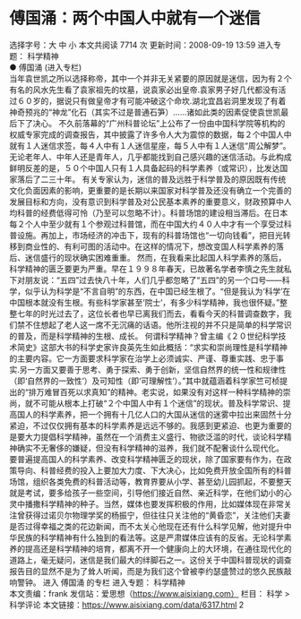# 傅国涌：两个中国人中就有一个迷信

选择字号：大 中 小   本文共阅读 7714 次 更新时间：2008-09-19 13:59
进入专题： 科学精神  
● 傅国涌 (进入专栏)  
当年袁世凯之所以选择称帝，其中一个并非无关紧要的原因就是迷信，因为有２个有名的风水先生看了袁家祖先的坟墓，说袁家必出皇帝.袁家男子好几代都没有活过６０岁的，据说只有做皇帝才有可能冲破这个命坎.湖北宜昌岩洞里发现了有着神奇预兆的“神龙”化石（其实不过是普通石笋）……诸如此类的因素促使袁世凯最后下了决心。
不久前落幕的“广州科普论坛”上公布了一份由中国科学院等机构的权威专家完成的调查报告，其中披露了许多令人大为震惊的数据，每２个中国人中就有１人迷信求签，每４人中有１人迷信星座，每５人中有１人迷信“周公解梦”。无论老年人、中年人还是青年人，几乎都能找到自己感兴趣的迷信活动。与此构成鲜明反差的是，５０个中国人只有１人具备起码的科学素养（或常识），比发达国家落后了二三十年。
有关专家认为，迷信的普及远胜于科学普及的原因既有传统文化负面因素的影响，更重要的是长期以来国家对科学普及还没有确立一个完善的发展目标和方向，没有意识到科学普及对公民基本素养的重要意义，财政预算中人均科普的经费低得可怜（乃至可以忽略不计）。科普场馆的建设相当滞后。在日本每２个人中至少就有１个参观过科普馆，而在中国大约４０人中才有一个享受过科普设施。再加上，市场经济的冲击下，现有的科普场馆也“一切向钱看”，把目光转移到商业性的、有利可图的活动中。在这样的情况下，想改变国人科学素养的落后、迷信盛行的现状确实困难重重。
然而，在我看来比起国人科学素养的落后，科学精神的匮乏要更为严重。早在１９９８年春天，已故著名学者李慎之先生就私下对朋友说：“五四”过去快八十年，人们几乎都忽略了“五四”的另一个口号——科学，似乎认为科学是“不言自明”的东西，在中国已经生根了。“但是我认为‘科学’在中国根本就没有生根。有些科学家甚至‘院士’，有多少科学精神，我也很怀疑。”整整七年的时光过去了，这位长者也早已离我们而去，看看今天的科普调查数字，我们禁不住想起了老人这一席不无沉痛的话语。他所注视的并不只是简单的科学常识的普及，而是科学精神的生根、成长。
何谓科学精神？曾主编《２０世纪科学技术简史》这部大书的科学史家许良英先生如此概括：“求实和崇尚理性是科学精神的主要内容。它一方面要求科学家在治学上必须诚实、严谨、尊重实践、忠于事实.另一方面又要善于思考、勇于探索、勇于创新，坚信自然界的统一性和规律性（即‘自然界的一致性’）及可知性（即‘可理解性’）。”其中就蕴涵着科学家竺可桢提出的“排万难冒百死以求真知”的精神。老实说，如果没有对这样一种科学精神的崇尚，就不可能从根本上打破“２个中国人中有１个迷信”的现状。普及科学常识、提高国人的科学素养，把一个拥有十几亿人口的大国从迷信的迷雾中拉出来固然十分紧迫，不过仅仅拥有基本的科学素养是远远不够的。我感到更紧迫、也更为重要的是要大力提倡科学精神，虽然在一个消费主义盛行、物欲泛滥的时代，谈论科学精神确实不无奢侈的嫌疑，但没有科学精神的滋养，我们就不配奢谈什么现代化。
要普遍提高国人的科学素养、改变科学精神匮乏的现状，除了国家要有作为，在政策导向、科普经费的投入上要加大力度、下大决心，比如免费开放全国所有的科普场馆，组织各类免费的科普活动等，教育界要从小学、甚至幼儿园抓起，不要整天就是考试，要多给孩子一些空间，引导他们接近自然、亲近科学，在他们幼小的心灵中播撒科学精神的种子。当然，媒体也要发挥积极的作用，比如媒体现在非常关注曾获得过诺贝尔物理学奖的杨振宁，但往往只关注他的“黄昏恋”，关注他们夫妻是否过得幸福之类的花边新闻，而不太关心他现在还有什么科学见解，他对提升中华民族的科学精神有什么独到的看法等。这是严肃媒体应该有的反省。无论科学素养的提高还是科学精神的培育，都离不开一个健康向上的大环境，在通往现代化的道路上，毫无疑问，迷信是我们最大的绊脚石之一。这份关于中国科普现状的调查报告目的显然不是为了耸人听闻，而是为我们这个曾被李约瑟盛赞过的悠久民族敲响警钟。
进入 傅国涌 的专栏     进入专题： 科学精神  
本文责编：frank
发信站：爱思想（https://www.aisixiang.com）
栏目： 科学 > 科学评论
本文链接：https://www.aisixiang.com/data/6317.html
2